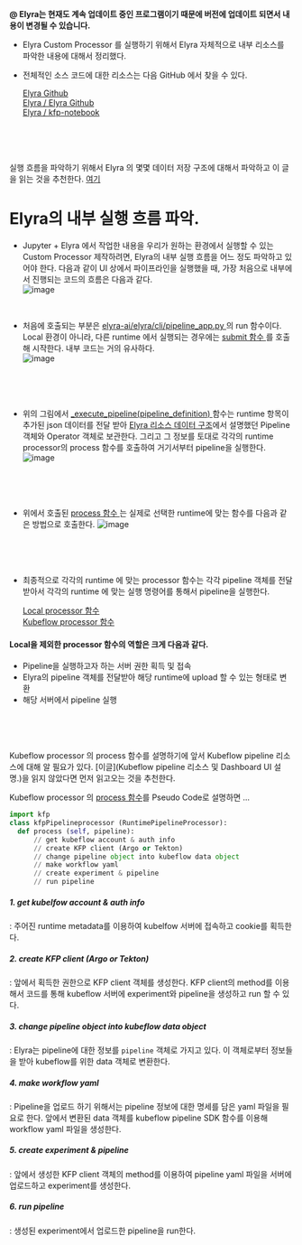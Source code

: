 **@ Elyra는 현재도 계속 업데이트 중인 프로그램이기 때문에 버전에 업데이트 되면서 내용이 변경될 수 있습니다.**

- Elyra Custom Processor 를 실행하기 위해서 Elyra 자체적으로 내부 리소스를 파악한 내용에 대해서 정리했다.

- 전체적인 소스 코드에 대한 리소스는 다음 GitHub 에서 찾을 수 있다.

  [ Elyra Github ](https://github.com/elyra-ai)<br/>
  [ Elyra / Elyra Github ](https://github.com/elyra-ai/elyra)<br/>
  [ Elyra / kfp-notebook ](https://github.com/elyra-ai/kfp-notebook)<br/>

<br/>
<br/>
<br/>

실행 흐름을 파악하기 위해서 Elyra 의 몇몇 데이터 저장 구조에 대해서 파악하고 이 글을 읽는 것을 추천한다. [여기]()

# Elyra의 내부 실행 흐름 파악.

- Jupyter + Elyra 에서 작업한 내용을 우리가 원하는 환경에서 실행할 수 있는 Custom Processor 제작하려면, Elyra의 내부 실행 흐름을 어느 정도 파악하고 있어야 한다. 다음과 같이 UI 상에서 파이프라인을 실행했을 때, 가장 처음으로 내부에서 진행되는 코드의 흐름은 다음과 같다.<br/>
![image](uploads/d00c7453f2e3858ddac4c420e2b2df48/image.png)<br/>

<br/>

- 처음에 호출되는 부분은 [ elyra-ai/elyra/cli/pipeline_app.py ](https://github.com/elyra-ai/elyra/blob/3ac7544c95eaf172a8c86f87e3234acf8253070b/elyra/cli/pipeline_app.py#L240) 의 run 함수이다. Local 환경이 아니라, 다른 runtime 에서 실행되는 경우에는 [ submit 함수 ](https://github.com/elyra-ai/elyra/blob/3ac7544c95eaf172a8c86f87e3234acf8253070b/elyra/cli/pipeline_app.py#L206) 를 호출해 시작한다. 내부 코드는 거의 유사하다.<br/>
![image](uploads/2604eedb769479ee02862a365c1fe90d/image.png)

<br/>
<br/>
<br/>

- 위의 그림에서 [ _execute_pipeline(pipeline_definition) ](https://github.com/elyra-ai/elyra/blob/3ac7544c95eaf172a8c86f87e3234acf8253070b/elyra/cli/pipeline_app.py#L152) 함수는 runtime 항목이 추가된 json 데이터를 전달 받아 [Elyra 리소스 데이터 구조]()에서 설명했던 Pipeline 객체와 Operator 객체로 보관한다. 그리고 그 정보를 토대로 각각의 runtime processor의 process 함수를 호출하여 거기서부터 pipeline을 실행한다.<br/>
![image](uploads/850384424d4a8f5330cfa69b6f109572/image.png)<br/>

<br/>
<br/>
<br/>

- 위에서 호출된 [ process 함수 ](https://github.com/elyra-ai/elyra/blob/3ac7544c95eaf172a8c86f87e3234acf8253070b/elyra/pipeline/processor.py#L116)는 실제로 선택한 runtime에 맞는 함수를 다음과 같은 방법으로 호출한다.
![image](uploads/c2e92a1890195efe479eb0675a868e49/image.png)

<br/>
<br/>
<br/>

- 최종적으로 각각의 runtime 에 맞는 processor 함수는 각각 pipeline 객체를 전달받아서 각각의 runtime 에 맞는 실행 명령어를 통해서 pipeline을 실행한다.

  [ Local processor 함수 ](https://github.com/elyra-ai/elyra/blob/3ac7544c95eaf172a8c86f87e3234acf8253070b/elyra/pipeline/processor_local.py#L71)<br/>
  [ Kubeflow processor 함수 ](https://github.com/elyra-ai/elyra/blob/3ac7544c95eaf172a8c86f87e3234acf8253070b/elyra/pipeline/processor_kfp.py#L71)

#### Local을 제외한 processor 함수의 역할은 크게 다음과 같다.
- Pipeline을 실행하고자 하는 서버 권한 획득 및 접속
- Elyra의 pipeline 객체를 전달받아 해당 runtime에 upload 할 수 있는 형태로 변환
- 해당 서버에서 pipeline 실행

<br/>
<br/>
<br/>

  Kubeflow processor 의 process 함수를 설명하기에 앞서 Kubeflow pipeline 리소스에 대해 알 필요가 있다. [이글](Kubeflow pipeline 리소스 및 Dashboard UI 설명.)을 읽지 않았다면 먼저 읽고오는 것을 추천한다.

Kubeflow processor 의 [process 함수](https://github.com/elyra-ai/elyra/blob/3ac7544c95eaf172a8c86f87e3234acf8253070b/elyra/pipeline/processor_kfp.py#L71)를 Pseudo Code로 설명하면 ...<br/>

```python
import kfp
class kfpPipelineprocessor (RuntimePipelineProcessor):
  def process (self, pipeline):
      // get kubeflow account & auth info
      // create KFP client (Argo or Tekton)
      // change pipeline object into kubeflow data object
      // make workflow yaml
      // create experiment & pipeline 
      // run pipeline

```

##### 1. get kubelfow account & auth info
: 주어진 runtime metadata를 이용하여 kubelfow 서버에 접속하고 cookie를 획득한다.

##### 2. create KFP client (Argo or Tekton)
: 앞에서 획득한 권한으로 KFP client 객체를 생성한다. KFP client의 method를 이용해서 코드를 통해 kubeflow 서버에 experiment와 pipeline을 생성하고 run 할 수 있다.

##### 3. change pipeline object into kubeflow data object
: Elyra는 pipeline에 대한 정보를 `pipeline` 객체로 가지고 있다. 이 객체로부터 정보들을 받아 kubeflow를 위한 data 객체로 변환한다.

##### 4. make workflow yaml
: Pipeline을 업로드 하기 위해서는 pipeline 정보에 대한 명세를 담은 yaml 파일을 필요로 한다. 앞에서 변환된 data 객체를 kubeflow pipeline SDK 함수를 이용해 workflow yaml 파일을 생성한다.

##### 5. create experiment & pipeline
: 앞에서 생성한 KFP client 객체의 method를 이용하여 pipeline yaml 파일을 서버에 업로드하고 experiment를 생성한다.

##### 6. run pipeline
: 생성된 experiment에서 업로드한 pipeline을 run한다.